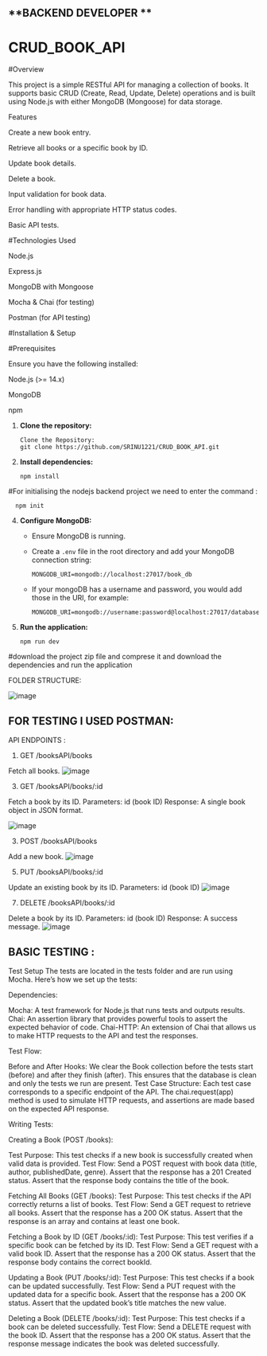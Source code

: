 **BACKEND DEVELOPER **
--------------------------

# CRUD_BOOK_API

#Overview

This project is a simple RESTful API for managing a collection of books. It supports basic CRUD (Create, Read, Update, Delete) operations and is built using Node.js with either MongoDB (Mongoose) for data storage.

Features

Create a new book entry.

Retrieve all books or a specific book by ID.

Update book details.

Delete a book.

Input validation for book data.

Error handling with appropriate HTTP status codes.

Basic API tests.

#Technologies Used

Node.js

Express.js

MongoDB with Mongoose

Mocha & Chai (for testing)

Postman (for API testing)

#Installation & Setup

#Prerequisites

Ensure you have the following installed:

Node.js (>= 14.x)

MongoDB 

npm 


1.  **Clone the repository:**

    
        Clone the Repository:
        git clone https://github.com/SRINU1221/CRUD_BOOK_API.git

    

3.  **Install dependencies:**

    
        npm install

  
   #For initialising the nodejs backend project we need to enter the command :
   
      npm init


4.  **Configure MongoDB:**

    -   Ensure MongoDB is running.
    -   Create a `.env` file in the root directory and add your MongoDB connection string:

       
            MONGODB_URI=mongodb://localhost:27017/book_db
        

    -   If your mongoDB has a username and password, you would add those in the URI, for example:
      
            MONGODB_URI=mongodb://username:password@localhost:27017/databaseName
        

5.  **Run the application:**

        npm run dev



#download the project zip file and comprese it and download the dependencies and run the application


FOLDER STRUCTURE:

![image](https://github.com/user-attachments/assets/7ccec404-11f1-42a0-abae-640f3112eae1)



FOR TESTING I USED POSTMAN:
-----------------------------
 API ENDPOINTS :

1. GET /booksAPI/books
   
Fetch all books.
![image](https://github.com/user-attachments/assets/432b043d-b9da-4619-a8e2-23529e167714)


3. GET /booksAPI/books/:id
   
Fetch a book by its ID.
Parameters: id (book ID)
Response: A single book object in JSON format.

![image](https://github.com/user-attachments/assets/bed6ec7b-77cc-4fbe-9caf-c91465e69cf9)


3. POST /booksAPI/books
   
Add a new book.
![image](https://github.com/user-attachments/assets/a4e9bcf5-cab3-4245-988e-6119c7765684)


5. PUT /booksAPI/books/:id
   
Update an existing book by its ID.
Parameters: id (book ID)
![image](https://github.com/user-attachments/assets/ada11e28-0fb2-4c3f-a312-9f9baf9d82c3)


7. DELETE /booksAPI/books/:id
   
Delete a book by its ID.
Parameters: id (book ID)
Response: A success message.
![image](https://github.com/user-attachments/assets/4fa6c529-e0e1-41c4-9851-c32a16758b5c)



BASIC TESTING :
---------------
Test Setup
The tests are located in the tests folder and are run using Mocha. Here’s how we set up the tests:

Dependencies:

Mocha: A test framework for Node.js that runs tests and outputs results.
Chai: An assertion library that provides powerful tools to assert the expected behavior of code.
Chai-HTTP: An extension of Chai that allows us to make HTTP requests to the API and test the responses.

Test Flow:

Before and After Hooks: We clear the Book collection before the tests start (before) and after they finish (after). This ensures that the database is clean and only the tests we run are present.
Test Case Structure: Each test case corresponds to a specific endpoint of the API. The chai.request(app) method is used to simulate HTTP requests, and assertions are made based on the expected API response.


Writing Tests:

Creating a Book (POST /books):

Test Purpose: This test checks if a new book is successfully created when valid data is provided.
Test Flow:
Send a POST request with book data (title, author, publishedDate, genre).
Assert that the response has a 201 Created status.
Assert that the response body contains the title of the book.

Fetching All Books (GET /books):
Test Purpose: This test checks if the API correctly returns a list of books.
Test Flow:
Send a GET request to retrieve all books.
Assert that the response has a 200 OK status.
Assert that the response is an array and contains at least one book.

Fetching a Book by ID (GET /books/:id):
Test Purpose: This test verifies if a specific book can be fetched by its ID.
Test Flow:
Send a GET request with a valid book ID.
Assert that the response has a 200 OK status.
Assert that the response body contains the correct bookId.

Updating a Book (PUT /books/:id):
Test Purpose: This test checks if a book can be updated successfully.
Test Flow:
Send a PUT request with the updated data for a specific book.
Assert that the response has a 200 OK status.
Assert that the updated book’s title matches the new value.

Deleting a Book (DELETE /books/:id):
Test Purpose: This test checks if a book can be deleted successfully.
Test Flow:
Send a DELETE request with the book ID.
Assert that the response has a 200 OK status.
Assert that the response message indicates the book was deleted successfully.








 

    














